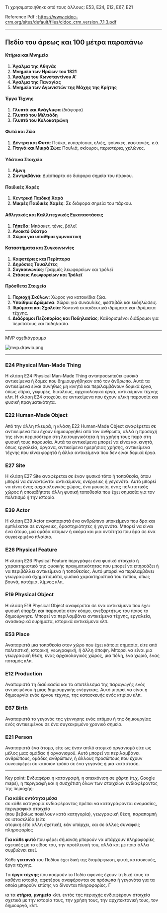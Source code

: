 Τι χρησιμοποιήθηκε από τους άλλους: E53, E24, E12, E67, E21

Reference Pdf : <https://www.cidoc-crm.org/sites/default/files/cidoc_crm_version_7.1.3.pdf>

---

## Πεδίο του άρεως και 100 μέτρα παραπάνω

#### Κτήρια και Μνημεία

1. **Άγαλμα της Αθηνάς**
2. **Μνημείο των Ηρώων του 1821**
3. **Άγαλμα του Κωνσταντίνου Α'**
4. **Άγαλμα της Παναγίας**
5. **Μνημείο των Αγωνιστών της Μάχης της Κρήτης**

#### Έργα Τέχνης

1. **Γλυπτά και Ανάγλυφα** (διάφορα)
2. **Γλυπτό του Μιλτιάδη**
3. **Γλυπτό του Κολοκοτρώνη**

#### Φυτά και Ζώα

1. **Δέντρα και Φυτά**: Πεύκα, κυπαρίσσια, ελιές, φοίνικες, καστανιές, κ.ά.
2. **Πτηνά και Μικρά Ζώα**: Πουλιά, σκίουροι, περιστέρια, χελώνες.

#### Υδάτινα Στοιχεία

1. **Λίμνη**
2. **Συντριβάνια**: Διάσπαρτα σε διάφορα σημεία του πάρκου.

#### Παιδικές Χαρές

1. **Κεντρική Παιδική Χαρά**
2. **Μικρές Παιδικές Χαρές**: Σε διάφορα σημεία του πάρκου.

#### Αθλητικές και Καλλιτεχνικές Εγκαταστάσεις

1. **Γήπεδα**: Μπάσκετ, τένις, βόλεϊ
2. **Ανοικτό Θέατρο**
3. **Χώροι για υπαίθρια γυμναστική**

#### Καταστήματα και Συγκοινωνίες

1. **Καφετέριες και Περίπτερα**
2. **Δημόσιες Τουαλέτες**
3. **Συγκοινωνίες**: Γραμμές λεωφορείων και τρόλεϊ
4. **Στάσεις Λεωφορείων και Τρόλεϊ**

#### Πρόσθετα Στοιχεία

1. **Περιοχή Σκύλων**: Χώρος για κατοικίδια ζώα.
2. **Υπαίθρια Δρώμενα**: Χώροι για συναυλίες, φεστιβάλ και εκδηλώσεις.
3. **Ιδρύματα και Σχολεία**: Κοντινά εκπαιδευτικά ιδρύματα και ιδρύματα τέχνης.
4. **Διάδρομοι Πεζοπορίας και Ποδηλασίας**: Καθορισμένοι διάδρομοι για περιπάτους και ποδηλασία.

---

MVP σχεδιάγραμμα

![mvp.drawio.png](.attachments.997015/mvp.drawio.png)

---

### E24 Physical Man-Made Thing

Η κλάση E24 Physical Man-Made Thing αντιπροσωπεύει φυσικά αντικείμενα ή δομές που δημιουργήθηκαν από τον άνθρωπο. Αυτά τα αντικείμενα είναι συνήθως μη κινητά και περιλαμβάνουν δομικά έργα, όπως κτίρια, γέφυρες, διαύλους, αρχαιολογικά έργα, αντικείμενα τέχνης κλπ. Η κλάση E24 στοχεύει σε αντικείμενα που έχουν υλική παρουσία και φυσική πραγματικότητα.

### E22 Human-Made Object

Από την άλλη πλευρά, η κλάση E22 Human-Made Object αναφέρεται σε αντικείμενα που έχουν δημιουργηθεί από τον άνθρωπο, αλλά η προσοχή της είναι περισσότερο στη λειτουργικότητα ή τη χρήση τους παρά στη φυσική τους παρουσία. Αυτά τα αντικείμενα μπορεί να είναι και κινητά, όπως εργαλεία, όργανα, αντικείμενα ημερήσιας χρήσης, αντικείμενα τέχνης που είναι φορητά ή άλλα αντικείμενα που δεν είναι δομικά έργα.

### E27 Site

Η κλάση E27 Site αναφέρεται σε έναν φυσικό τόπο ή τοποθεσία, όπου μπορεί να συναντώνται αντικείμενα, ενέργειες ή γεγονότα. Αυτό μπορεί να είναι ένας αρχαιολογικός χώρος, ένα μουσείο, ένας πολιτιστικός χώρος ή οποιαδήποτε άλλη φυσική τοποθεσία που έχει σημασία για τον πολιτισμό ή την ιστορία.

### E39 Actor

Η κλάση E39 Actor αναπαριστά ένα ανθρώπινο υποκείμενο που δρα και εμπλέκεται σε ενέργειες, δραστηριότητες ή γεγονότα. Μπορεί να είναι ένα άτομο, μια ομάδα ατόμων ή ακόμα και μια οντότητα που δρα σε ένα συγκεκριμένο πλαίσιο.

### E26 Physical Feature

Η κλάση E26 Physical Feature περιγράφει ένα φυσικό στοιχείο ή χαρακτηριστικό της φυσικής πραγματικότητας που μπορεί να επηρεάζει ή να περιβάλλει αντικείμενα ή τοποθεσίες. Αυτό μπορεί να περιλαμβάνει γεωγραφικά σχηματισμάτα, φυσικά χαρακτηριστικά του τοπίου, όπως βουνά, ποτάμια, λίμνες κλπ.

### E19 Physical Object

Η κλάση E19 Physical Object αναφέρεται σε ένα αντικείμενο που έχει φυσική ύπαρξη και παρουσία στον κόσμο, ανεξαρτήτως του ποιος το δημιούργησε. Μπορεί να περιλαμβάνει αντικείμενα τέχνης, εργαλεία, ανασκαφικά ευρήματα, ιστορικά αντικείμενα κλπ.

### **E53 Place**

Αναπαριστά μια τοποθεσία στον χώρο που έχει κάποια σημασία, είτε από πολιτιστική, ιστορική, γεωγραφική, ή άλλη άποψη. Μπορεί να είναι μια γεωγραφική θέση, ένας αρχαιολογικός χώρος, μια πόλη, ένα χωριό, ένας ποταμός κλπ.

### **E12 Production**

Αναπαριστά τη διαδικασία και το αποτέλεσμα της παραγωγής ενός αντικειμένου ή μιας δημιουργικής ενέργειας. Αυτό μπορεί να είναι η δημιουργία ενός έργου τέχνης, της κατασκευής ενός κτιρίου κλπ.

### **E67 Birth**

Αναπαριστά το γεγονός της γέννησης ενός ατόμου ή της δημιουργίας ενός αντικειμένου σε ένα συγκεκριμένο χρονικό σημείο.

### **E21 Person**

Αναπαριστά ένα άτομο, είτε ως έναν απλό ατομικό οργανισμό είτε ως μέλος μιας ομάδας ή οργανισμού. Αυτό μπορεί να περιλαμβάνει ανθρώπους, ομάδες ανθρώπων, ή άλλους προσώπους που έχουν συνεισφέρει σε κάποιον τρόπο σε ένα γεγονός ή μια κατάσταση.

---

Key point: Ενδιαφέρει η καταγραφή, η απεικόνιση σε χάρτη (π.χ. Google maps), η περιγραφή και η συσχέτιση όλων των στοιχείων ενδιαφέροντος της περιοχής:

**Για κάθε οντότητα μέσα**  
σε κάθε κατηγορία ενδιαφέροντος πρέπει να καταγράφονται ονομασίες, περιγραφικά στοιχεία  
(που βεβαίως ποικίλουν κατά κατηγορία), γεωγραφική θέση, παραπομπή σε ιστοσελίδα (είτε  
ατομική είτε άλλη σχετική), εάν υπάρχει, και σε άλλες συναφείς πληροφορίες

**Για κάθε φυτό**
που φέρει σήμανση μπορούν να υπάρχουν πληροφορίες σχετικές με το είδος του, την
προέλευσή του, αλλά και με ποια άλλα συμβιώνει εκεί.

Κάθε **γειτονιά** του Πεδίου έχει δική της
διαμόρφωση, φυτά, κατασκευές, έργα τέχνης.

Τα **έργα τέχνης** που κοσμούν το Πεδίο αφενός
έχουν τη δική τους το καθένα ιστορία, αφετέρου αναφέρονται σε πρόσωπα ή γεγονότα για τα
οποία μπορούν επίσης να δίνονται πληροφορίες. Γ

ια τα **κτήρια**, **μνημεία** κλπ. εντός της περιοχής
ενδιαφέρουν στοιχεία σχετικά με την ιστορία τους, την χρήση τους, την αρχιτεκτονική τους, τον
δημιουργό, κλπ.